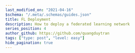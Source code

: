 ```yaml
---
last_modified_on: "2021-04-16"
$schema: "/.meta/.schemas/guides.json"
title: FL Deployment
description: How to deploy a federated learning network
series_position: 4
author_github: https://github.com/quangduytran
tags: ["type: post", "level: easy"]
hide_pagination: true
---
```

